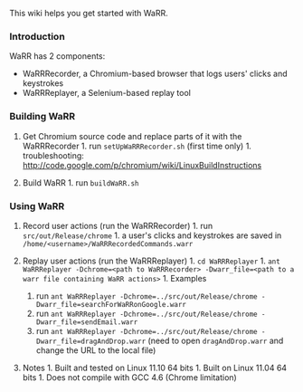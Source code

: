 This wiki helps you get started with WaRR.


### Introduction ###
WaRR has 2 components:
  * WaRRRecorder, a Chromium-based browser that logs users' clicks and keystrokes
  * WaRRReplayer, a Selenium-based replay tool

### Building WaRR ###

  1. Get Chromium source code and replace parts of it with the WaRRRecorder
    1. run `setUpWaRRRecorder.sh` (first time only)
    1. troubleshooting: http://code.google.com/p/chromium/wiki/LinuxBuildInstructions

  1. Build WaRR
    1. run `buildWaRR.sh`

### Using WaRR ###
  1. Record user actions (run the WaRRRecorder)
    1. run `src/out/Release/chrome`
    1. a user's clicks and keystrokes are saved in `/home/<username>/WaRRRecordedCommands.warr`

  1. Replay user actions (run the WaRRReplayer)
    1. `cd WaRRReplayer`
    1. `ant WaRRReplayer -Dchrome=<path to WaRRRecorder> -Dwarr_file=<path to a warr file containing WaRR actions>`
    1. Examples
      1. run `ant WaRRReplayer -Dchrome=../src/out/Release/chrome -Dwarr_file=searchForWaRRonGoogle.warr`
      1. run `ant WaRRReplayer -Dchrome=../src/out/Release/chrome -Dwarr_file=sendEmail.warr`
      1. run `ant WaRRReplayer -Dchrome=../src/out/Release/chrome -Dwarr_file=dragAndDrop.warr` (need to open `dragAndDrop.warr` and change the URL to the local file)

  1. Notes
    1. Built and tested on Linux 11.10 64 bits
    1. Built on Linux 11.04 64 bits
    1. Does not compile with GCC 4.6 (Chrome limitation)